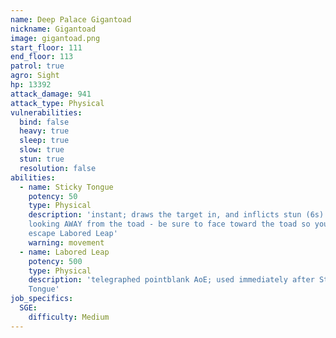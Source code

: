 ```yaml
---
name: Deep Palace Gigantoad
nickname: Gigantoad
image: gigantoad.png
start_floor: 111
end_floor: 113
patrol: true
agro: Sight
hp: 13392
attack_damage: 941
attack_type: Physical
vulnerabilities:
  bind: false
  heavy: true
  sleep: true
  slow: true
  stun: true
  resolution: false
abilities:
  - name: Sticky Tongue
    potency: 50
    type: Physical
    description: 'instant; draws the target in, and inflicts stun (6s) if
    looking AWAY from the toad - be sure to face toward the toad so you can
    escape Labored Leap'
    warning: movement
  - name: Labored Leap
    potency: 500
    type: Physical
    description: 'telegraphed pointblank AoE; used immediately after Sticky
    Tongue'
job_specifics:
  SGE:
    difficulty: Medium
---
```

